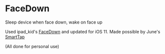 # FaceDown

Sleep device when face down, wake on face up

Used ipad_kid's [FaceDown](https://github.com/ipadkid358/personal-tweaks/blob/master/FaceDown/Tweak.x) and updated for iOS 11. Made possible by June's [SmartTap](https://github.com/JunesiPhone/smarttap/blob/master/Tweak.xm) 

(All done for personal use)
